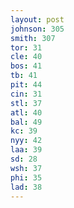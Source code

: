 ```yaml
---
layout: post
johnson: 305
smith: 307
tor: 31
cle: 40
bos: 41
tb: 41
pit: 44
cin: 31
stl: 37
atl: 40
bal: 49
kc: 39
nyy: 42
laa: 39
sd: 28
wsh: 37
phi: 35
lad: 38
---
```

